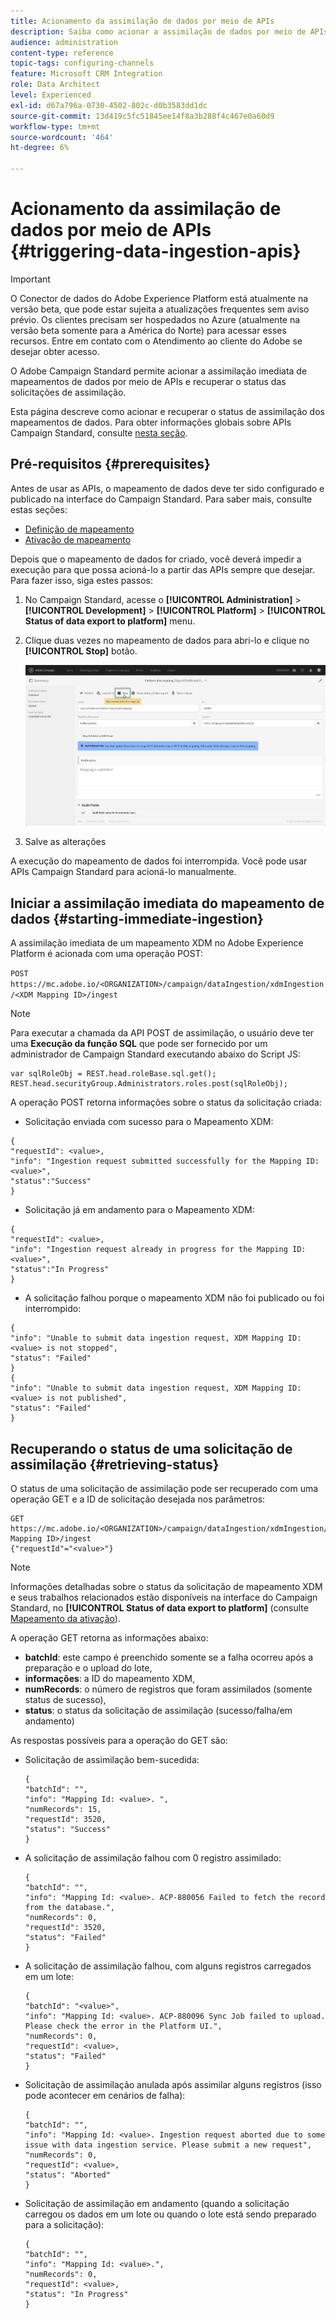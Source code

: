 ```yaml
---
title: Acionamento da assimilação de dados por meio de APIs
description: Saiba como acionar a assimilação de dados por meio de APIs.
audience: administration
content-type: reference
topic-tags: configuring-channels
feature: Microsoft CRM Integration
role: Data Architect
level: Experienced
exl-id: d67a796a-0730-4502-802c-d0b3583dd1dc
source-git-commit: 13d419c5fc51845ee14f8a3b288f4c467e0a60d9
workflow-type: tm+mt
source-wordcount: '464'
ht-degree: 6%

---
```


# Acionamento da assimilação de dados por meio de APIs {#triggering-data-ingestion-apis}

>[!IMPORTANT]
>
>O Conector de dados do Adobe Experience Platform está atualmente na versão beta, que pode estar sujeita a atualizações frequentes sem aviso prévio. Os clientes precisam ser hospedados no Azure (atualmente na versão beta somente para a América do Norte) para acessar esses recursos. Entre em contato com o Atendimento ao cliente do Adobe se desejar obter acesso.

O Adobe Campaign Standard permite acionar a assimilação imediata de mapeamentos de dados por meio de APIs e recuperar o status das solicitações de assimilação.

Esta página descreve como acionar e recuperar o status de assimilação dos mapeamentos de dados. Para obter informações globais sobre APIs Campaign Standard, consulte [nesta seção](../../api/using/get-started-apis.md).

## Pré-requisitos {#prerequisites}

Antes de usar as APIs, o mapeamento de dados deve ter sido configurado e publicado na interface do Campaign Standard. Para saber mais, consulte estas seções:

* [Definição de mapeamento](../../integrating/using/aep-mapping-definition.md)
* [Ativação de mapeamento](../../integrating/using/aep-mapping-activation.md)

Depois que o mapeamento de dados for criado, você deverá impedir a execução para que possa acioná-lo a partir das APIs sempre que desejar. Para fazer isso, siga estes passos:

1. No Campaign Standard, acesse o **[!UICONTROL Administration]** > **[!UICONTROL Development]** > **[!UICONTROL Platform]** > **[!UICONTROL Status of data export to platform]** menu.

1. Clique duas vezes no mapeamento de dados para abri-lo e clique no **[!UICONTROL Stop]** botão.

   ![](assets/aep_datamapping_stop.png)

1. Salve as alterações

A execução do mapeamento de dados foi interrompida. Você pode usar APIs Campaign Standard para acioná-lo manualmente.

## Iniciar a assimilação imediata do mapeamento de dados {#starting-immediate-ingestion}

A assimilação imediata de um mapeamento XDM no Adobe Experience Platform é acionada com uma operação POST:

`POST https://mc.adobe.io/<ORGANIZATION>/campaign/dataIngestion/xdmIngestion/<XDM Mapping ID>/ingest`

>[!NOTE]
>
>Para executar a chamada da API POST de assimilação, o usuário deve ter uma **Execução da função SQL** que pode ser fornecido por um administrador de Campaign Standard executando abaixo do Script JS:
>
>```
>var sqlRoleObj = REST.head.roleBase.sql.get();
>REST.head.securityGroup.Administrators.roles.post(sqlRoleObj);
>```
>

A operação POST retorna informações sobre o status da solicitação criada:

* Solicitação enviada com sucesso para o Mapeamento XDM:

```
{
"requestId": <value>,
"info": "Ingestion request submitted successfully for the Mapping ID: <value>",
"status":"Success"
}
```

* Solicitação já em andamento para o Mapeamento XDM:

```
{
"requestId": <value>,
"info": "Ingestion request already in progress for the Mapping ID: <value>",
"status":"In Progress"
}
```

* A solicitação falhou porque o mapeamento XDM não foi publicado ou foi interrompido:

```
{
"info": "Unable to submit data ingestion request, XDM Mapping ID: <value> is not stopped",
"status": "Failed"
}
{
"info": "Unable to submit data ingestion request, XDM Mapping ID: <value> is not published",
"status": "Failed"
}
```

## Recuperando o status de uma solicitação de assimilação {#retrieving-status}

O status de uma solicitação de assimilação pode ser recuperado com uma operação GET e a ID de solicitação desejada nos parâmetros:

```
GET https://mc.adobe.io/<ORGANIZATION>/campaign/dataIngestion/xdmIngestion/<XDM Mapping ID>/ingest
{"requestId"="<value>"}
```

>[!NOTE]
>
>Informações detalhadas sobre o status da solicitação de mapeamento XDM e seus trabalhos relacionados estão disponíveis na interface do Campaign Standard, no **[!UICONTROL Status of data export to platform]** (consulte [Mapeamento da ativação](../../integrating/using/aep-mapping-activation.md)).

A operação GET retorna as informações abaixo:

* **batchId**: este campo é preenchido somente se a falha ocorreu após a preparação e o upload do lote,
* **informações**: a ID do mapeamento XDM,
* **numRecords**: o número de registros que foram assimilados (somente status de sucesso),
* **status**: o status da solicitação de assimilação (sucesso/falha/em andamento)

As respostas possíveis para a operação do GET são:

* Solicitação de assimilação bem-sucedida:

  ```
  {
  "batchId": "",
  "info": "Mapping Id: <value>. ",
  "numRecords": 15,
  "requestId": 3520,
  "status": "Success"
  }
  ```

* A solicitação de assimilação falhou com 0 registro assimilado:

  ```
  {
  "batchId": "",
  "info": "Mapping Id: <value>. ACP-880056 Failed to fetch the record from the database.",
  "numRecords": 0,
  "requestId": 3520,
  "status": "Failed"
  }
  ```

* A solicitação de assimilação falhou, com alguns registros carregados em um lote:

  ```
  {
  "batchId": "<value>",
  "info": "Mapping Id: <value>. ACP-880096 Sync Job failed to upload. Please check the error in the Platform UI.",
  "numRecords": 0,
  "requestId": <value>,
  "status": "Failed"
  }
  ```

* Solicitação de assimilação anulada após assimilar alguns registros (isso pode acontecer em cenários de falha):

  ```
  {
  "batchId": "",
  "info": "Mapping Id: <value>. Ingestion request aborted due to some issue with data ingestion service. Please submit a new request",
  "numRecords": 0,
  "requestId": <value>,
  "status": "Aborted"
  }
  ```

* Solicitação de assimilação em andamento (quando a solicitação carregou os dados em um lote ou quando o lote está sendo preparado para a solicitação):

  ```
  {
  "batchId": "",
  "info": "Mapping Id: <value>.",
  "numRecords": 0,
  "requestId": <value>,
  "status": "In Progress"
  }
  ```
